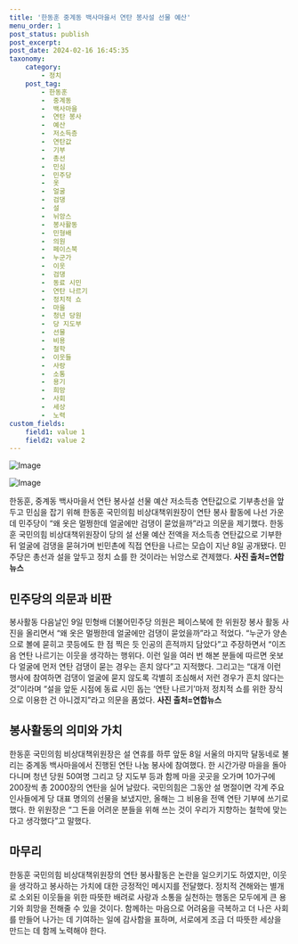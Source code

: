 ```yaml
---
title: '한동훈 중계동 백사마을서 연탄 봉사설 선물 예산'
menu_order: 1
post_status: publish
post_excerpt: 
post_date: 2024-02-16 16:45:35
taxonomy:
    category:
        - 정치
    post_tag:
        - 한동훈
        -  중계동
        -  백사마을
        -  연탄 봉사
        -  예산
        -  저소득층
        -  연탄값
        -  기부
        -  총선
        -  민심
        -  민주당
        -  옷
        -  얼굴
        -  검댕
        -  설
        -  뉘앙스
        -  봉사활동
        -  민형배
        -  의원
        -  페이스북
        -  누군가
        -  이웃
        -  검댕
        -  동료 시민
        -  연탄 나르기
        -  정치적 쇼
        -  마을
        -  청년 당원
        -  당 지도부
        -  선물
        -  비용
        -  철학
        -  이웃들
        -  사랑
        -  소통
        -  용기
        -  희망
        -  사회
        -  세상
        -  노력
custom_fields:
    field1: value 1
    field2: value 2
---
```


![Image](https://imgnews.pstatic.net/image/277/2024/02/10/0005378523_001_20240210173601369.jpg?type=w647)

![Image](https://imgnews.pstatic.net/image/277/2024/02/10/0005378523_002_20240210173601406.jpg?type=w647)

한동훈, 중계동 백사마을서 연탄 봉사설 선물 예산 저소득층 연탄값으로 기부총선을 앞두고 민심을 잡기 위해 한동훈 국민의힘 비상대책위원장이 연탄 봉사 활동에 나선 가운데 민주당이 “왜 옷은 멀쩡한데 얼굴에만 검댕이 묻었을까”라고 의문을 제기했다.
한동훈 국민의힘 비상대책위원장이 당의 설 선물 예산 전액을 저소득층 연탄값으로 기부한 뒤 얼굴에 검댕을 묻혀가며 빈민촌에 직접 연탄을 나르는 모습이 지난 8일 공개됐다. 민주당은 총선과 설을 앞두고 정치 쇼를 한 것이라는 뉘앙스로 견제했다.
**사진 출처=연합뉴스**
## 민주당의 의문과 비판
봉사활동 다음날인 9일 민형배 더불어민주당 의원은 페이스북에 한 위원장 봉사 활동 사진을 올리면서 “왜 옷은 멀쩡한데 얼굴에만 검댕이 묻었을까”라고 적었다. “누군가 양손으로 볼에 묻히고 콧등에도 한 점 찍은 듯 인공의 흔적까지 담았다”고 주장하면서 “이즈음 연탄 나르기는 이웃을 생각하는 행위다. 이런 일을 여러 번 해본 분들에 따르면 옷보다 얼굴에 먼저 연탄 검댕이 묻는 경우는 흔치 않다”고 지적했다.
그리고는 “대개 이런 행사에 참여하면 검댕이 얼굴에 묻지 않도록 각별히 조심해서 저런 경우가 흔치 않다는 것”이라며 “설을 앞둔 시점에 동료 시민 돕는 ‘연탄 나르기’마저 정치적 쇼를 위한 장식으로 이용한 건 아니겠지”라고 의문을 품었다.
**사진 출처=연합뉴스**
## 봉사활동의 의미와 가치
한동훈 국민의힘 비상대책위원장은 설 연휴를 하루 앞둔 8일 서울의 마지막 달동네로 불리는 중계동 백사마을에서 진행된 연탄 나눔 봉사에 참여했다. 한 시간가량 마을을 돌아다니며 청년 당원 50여명 그리고 당 지도부 등과 함께 마을 곳곳을 오가며 10가구에 200장씩 총 2000장의 연탄을 실어 날랐다.
국민의힘은 그동안 설 명절이면 각계 주요 인사들에게 당 대표 명의의 선물을 보냈지만, 올해는 그 비용을 전액 연탄 기부에 쓰기로 했다. 한 위원장은 “그 돈을 어려운 분들을 위해 쓰는 것이 우리가 지향하는 철학에 맞는다고 생각했다”고 말했다.
## 마무리
한동훈 국민의힘 비상대책위원장의 연탄 봉사활동은 논란을 일으키기도 하였지만, 이웃을 생각하고 봉사하는 가치에 대한 긍정적인 메시지를 전달했다. 정치적 견해와는 별개로 소외된 이웃들을 위한 따뜻한 배려로 사랑과 소통을 실천하는 행동은 모두에게 큰 용기와 희망을 전해줄 수 있을 것이다. 함께하는 마음으로 어려움을 극복하고 더 나은 사회를 만들어 나가는 데 기여하는 일에 감사함을 표하며, 서로에게 조금 더 따뜻한 세상을 만드는 데 함께 노력해야 한다.
